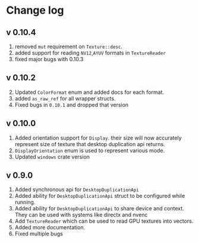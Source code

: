 # Change log

## v 0.10.4

1. removed `mut` requirement on `Texture::desc`.
2. added support for reading `NV12`,`AYUV` formats in `TextureReader`
3. fixed major bugs with 0.10.3

## v 0.10.2

2. Updated `ColorFormat` enum and added docs for each format. 
2. added `as_raw_ref` for all wrapper structs.
3. Fixed bugs in `0.10.1` and dropped that version

## v 0.10.0

1. Added orientation support for `Display`. their size will now accurately 
   represent size of texture that desktop duplication api returns.
2. `DisplayOrientation` enum is used to represent various mode.
3. Updated `windows` crate version

## v 0.9.0

1. Added synchronous api for `DesktopDuplicationApi`
2. Added ability for `DesktopDuplicationApi` struct to be configured while running.
3. Added ability for `DesktopDuplicationApi` to share device and context. They can be used with systems like directx and
   nvenc
4. Add `TextureReader` which can be used to read GPU textures into vectors.
5. Added more documentation.
6. Fixed multiple bugs